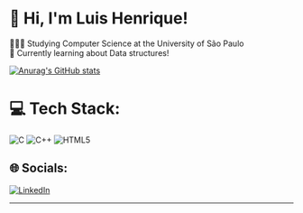 # 👋 Hi, I'm Luis Henrique!

👨🏽‍🎓 Studying Computer Science at the University of São Paulo<br/>
💭 Currently learning about Data structures!<br/>

[![Anurag's GitHub stats](https://github-readme-stats.vercel.app/api?username=LuisHenriique)](https://github.com/anuraghazra/github-readme-stats)
  

# 💻 Tech Stack:
![C](https://img.shields.io/badge/c-%2300599C.svg?style=for-the-badge&logo=c&logoColor=white) ![C++](https://img.shields.io/badge/c++-%2300599C.svg?style=for-the-badge&logo=c%2B%2B&logoColor=white) ![HTML5](https://img.shields.io/badge/html5-%23E34F26.svg?style=for-the-badge&logo=html5&logoColor=white)

## 🌐 Socials:
[![LinkedIn](https://img.shields.io/badge/LinkedIn-%230077B5.svg?logo=linkedin&logoColor=white)](https://linkedin.com/in/LuisHenrique) 

---


<!-- Proudly created with GPRM ( https://gprm.itsvg.in ) -->
  
